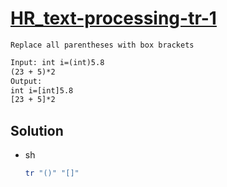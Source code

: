 # [HR_text-processing-tr-1](https://www.hackerrank.com/challenges/text-processing-tr-1)

```en
Replace all parentheses with box brackets
```

```txt
Input: int i=(int)5.8
(23 + 5)*2
Output:
int i=[int]5.8
[23 + 5]*2
```

## Solution

* sh

  ```sh
  tr "()" "[]"
  ```
